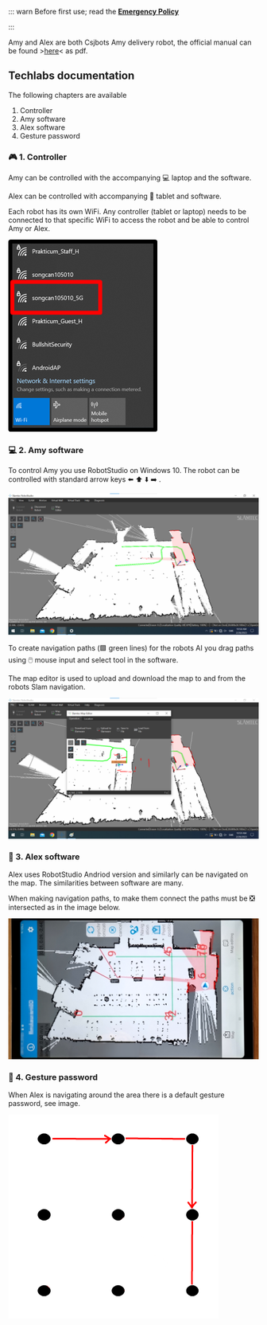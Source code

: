 ::: warn
Before first use; read the [**Emergency Policy**](Emergency%20Policy.md)

:::

Amy and Alex are both Csjbots Amy delivery robot, the official manual can be found >[here](../Amy-English-Manual-10th-20211124.pdf)< as pdf.

## Techlabs documentation

The following chapters are available

1. Controller
2. Amy software
3. Alex software
4. Gesture password

### 🎮 1. Controller

Amy can be controlled with the accompanying 💻 laptop and the software.

Alex can be controlled with accompanying 📱 tablet and software.

Each robot has its own WiFi. Any controller (tablet or laptop) needs to be connected to that specific WiFi to access the robot and be able to control Amy or Alex.

![amy-wifi.png](../../images/amy-wifi.png)

### 💻 2. Amy software

To control Amy you use RobotStudio on Windows 10. The robot can be controlled with standard arrow keys ⬅️ ⬆️ ⬇️ ➡️ .

![robot_studio_layout.png](../../images/robot_studio_layout.png)

To create navigation paths (🟩 green lines) for the robots AI you drag paths using 🖱️ mouse input and select tool in the software.

The map editor is used to upload and download the map to and from the robots Slam navigation.

![robot_studio_map_editor.png](../../images/robot_studio_map_editor.png)

### 📱 3. Alex software

Alex uses RobotStudio Andriod version and similarly can be navigated on the map. The similarities between software are many.

When making navigation paths, to make them connect the paths must be ❎ intersected as in the image below.

![alex_robot_studio.png](../../images/alex_robot_studio.png)

### 🤙 4. Gesture password

When Alex is navigating around the area there is a default gesture password, see image.

![robot_gesture_pw.png](../../images/amy_gesture_pw.png)